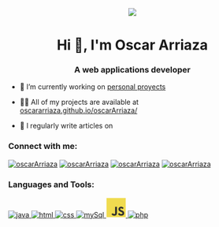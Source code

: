 <div style="text-align:center;">
    <img src="https://media4.giphy.com/media/qdf1QyvxipVh6/giphy.gif?cid=ecf05e47a887a0dtd9jlhqzpof4gx5f8tfc1egbktbgtjnin&ep=v1_gifs_search&rid=giphy.gif&ct=g">
</div>

<h1 align="center">Hi 👋, I'm Oscar Arriaza</h1>
<h3 align="center">A web applications developer</h3>

- 🔭 I’m currently working on [personal proyects]()

- 👨‍💻 All of my projects are available at [oscararriaza.github.io/oscarArriaza/](https://oscararriaza.github.io/oscarArriaza/)

- 📝 I regularly write articles on []()

<h3 align="left">Connect with me:</h3>
<p align="left">
<a href="https://twitter.com/Oarriaza22598" target="_blank"><img align="center" src="https://img.freepik.com/vector-premium/nuevo-logotipo-twitter-x-2023-descarga-vector-logotipo-twitter-x_691560-10809.jpg" alt="oscarArriaza" height="30" width="40" /></a>
<a href="https://www.linkedin.com/in/oscar-armando-arriaza-guzmán-615319284/" target="_blank"><img align="center" src="https://raw.githubusercontent.com/rahuldkjain/github-profile-readme-generator/master/src/images/icons/Social/linked-in-alt.svg" alt="oscarArriaza" height="30" width="40" /></a>
<a href="https://www.instagram.com/arriaza22598/" target="_blank"><img align="center" src="https://raw.githubusercontent.com/rahuldkjain/github-profile-readme-generator/master/src/images/icons/Social/instagram.svg" alt="oscarArriaza" height="30" width="40" /></a>
<a href="https://www.youtube.com/channel/UC0mSsotm8kFnYTXUz1fb7iA" target="_blank"><img align="center" src="https://raw.githubusercontent.com/rahuldkjain/github-profile-readme-generator/master/src/images/icons/Social/youtube.svg" alt="oscarArriaza" height="30" width="40" /></a>
</p>

<h3 align="left">Languages and Tools:</h3>
<a href="https://www.java.com/es/" target="_blank" rel="noreferrer"> <img src="https://www.informaticademadrid.com/wp-content/uploads/2016/08/cursos-de-informatica-para-mayores-madrid-logo-java-jpg.jpg" alt="java" width="40" height="40"/> </a>
<a href="https://developer.mozilla.org/es/docs/Web/HTML" target="_blank" rel="noreferrer"> <img src="https://www.arcskill.com/v2/static/images/courses/1600413021_-_html.jpg" alt="html" width="40" height="40"/> </a>
<a href="https://developer.mozilla.org/es/docs/Web/CSS" target="_blank" rel="noreferrer"> <img src="https://servidor.codeandcoke.com/_media/apuntes:css.jpg?cache=" alt="css" width="40" height="40"/> </a>
<a href="https://www.mysql.com/" target="_blank" rel="noreferrer"> <img src="https://1000logos.net/wp-content/uploads/2020/08/MySQL-Logo.jpg" alt="mySql" width="40" height="40"/> </a>
<a href="https://developer.mozilla.org/en-US/docs/Web/JavaScript" target="_blank" rel="noreferrer"> <img src="https://raw.githubusercontent.com/devicons/devicon/master/icons/javascript/javascript-original.svg" alt="javascript" width="40" height="40"/> </a>
<a href="https://www.php.net/manual/es/intro-whatis.php" target="_blank" rel="noreferrer"> <img src="https://programmerblog.net/wp-content/uploads/2017/10/php-logo.jpg" alt="php" width="40" height="40"/> </a>

<!--
**oscarArriaza/oscarArriaza** is a ✨ _special_ ✨ repository because its `README.md` (this file) appears on your GitHub profile.

Here are some ideas to get you started:

- 🔭 I’m currently working on ...
- 🌱 I’m currently learning ...
- 👯 I’m looking to collaborate on ...
- 🤔 I’m looking for help with ...
- 💬 Ask me about ...
- 📫 How to reach me: ...
- 😄 Pronouns: ...
- ⚡ Fun fact: ...
-->
